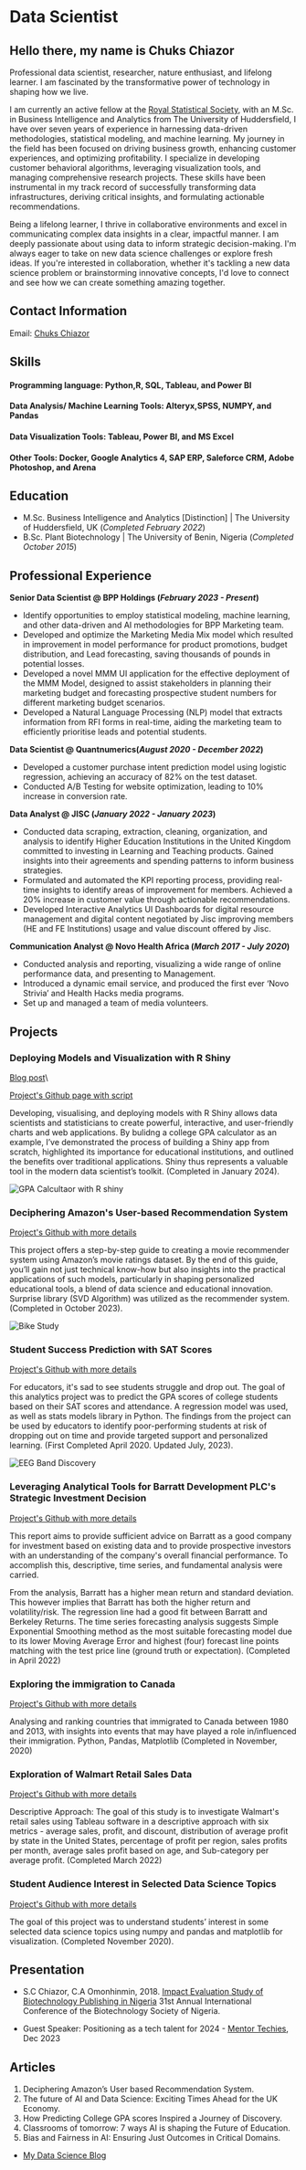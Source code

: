 # Data Scientist



## Hello there, my name is Chuks Chiazor 

Professional data scientist, researcher, nature enthusiast, and lifelong learner. 
I am fascinated by the transformative power of technology in shaping how we live.

I am currently an active fellow at the [Royal Statistical Society](https://rss.org.uk), with an M.Sc. in Business Intelligence and Analytics from The University of Huddersfield, I have over seven years of experience in harnessing data-driven methodologies, statistical modeling, and machine learning. My journey in the field has been focused on driving business growth, enhancing customer experiences, and optimizing profitability. I specialize in developing customer behavioral algorithms, leveraging visualization tools, and managing comprehensive research projects. These skills have been instrumental in my track record of successfully transforming data infrastructures, deriving critical insights, and formulating actionable recommendations.

Being a lifelong learner, I thrive in collaborative environments and excel in communicating complex data insights in a clear, impactful manner. 
I am deeply passionate about using data to inform strategic decision-making. I'm always eager to take on new data science challenges or explore fresh ideas. 
If you're interested in collaboration, whether it's tackling a new data science problem or brainstorming innovative concepts, 
I'd love to connect and see how we can create something amazing together.




## Contact Information

Email: [Chuks Chiazor](mailto:chiazor_chuks@rocketmail.com)


## Skills
#### Programming language: Python,R, SQL, Tableau, and Power BI
#### Data Analysis/ Machine Learning Tools: Alteryx,SPSS, NUMPY, and Pandas
#### Data Visualization Tools: Tableau, Power BI, and MS Excel
#### Other Tools: Docker, Google Analytics 4, SAP ERP, Saleforce CRM, Adobe Photoshop, and Arena 

## Education
- M.Sc. Business Intelligence and Analytics [Distinction] | The University of Huddersfield, UK (_Completed February 2022_)								       			 			        		
- B.Sc. Plant Biotechnology | The University of Benin, Nigeria (_Completed October 2015_)



## Professional Experience
**Senior Data Scientist @ BPP Holdings (_February 2023 - Present_)**
- Identify opportunities to employ statistical modeling, machine learning, and other data-driven and AI methodologies for BPP Marketing team.
- Developed and optimize the Marketing Media Mix model which resulted in improvement in model performance for product promotions, budget distribution, and Lead forecasting, saving thousands of pounds in potential losses.
- Developed a novel MMM UI application for the effective deployment of the MMM Model, designed to assist stakeholders in planning their marketing budget and forecasting prospective student numbers for different marketing budget scenarios.
-  Developed a Natural Language Processing (NLP) model that extracts information from RFI forms in real-time, aiding the marketing team to efficiently prioritise leads and potential students.
  
**Data Scientist @ Quantnumerics(_August 2020 - December 2022_)**
- Developed a customer purchase intent prediction model using logistic regression, achieving an accuracy of 82% on the test dataset.
- Conducted A/B Testing for website optimization, leading to 10% increase in conversion rate.

**Data Analyst @ JISC (_January 2022 - January 2023_)**
- Conducted data scraping, extraction, cleaning, organization, and analysis to identify Higher Education Institutions in the United Kingdom committed to investing in Learning and Teaching products. Gained insights into their agreements and spending patterns to inform business strategies.
- Formulated and automated the KPI reporting process, providing real-time insights to identify areas of improvement for members. Achieved a 20% increase in customer value through actionable recommendations.
- Developed Interactive Analytics UI Dashboards for digital resource management and digital content negotiated by Jisc improving members (HE and FE Institutions) usage and value discount offered by Jisc.
  
**Communication Analyst @ Novo Health Africa (_March 2017 - July 2020_)**
- Conducted analysis and reporting, visualizing a wide range of online performance data, and presenting to Management.
- Introduced a dynamic email service, and produced the first ever ‘Novo Strivia’ and Health Hacks media programs.
- Set up and managed a team of media volunteers.




## Projects


### Deploying Models and Visualization with R Shiny
[Blog post](https://medium.com/@msjntzkdt/unlocking-the-power-of-data-with-r-shiny-web-applications-for-model-deployment-and-visualisation-10fe0ff36281)\

[Project's Github page with script](https://github.com/chukschiazor/GPA-Calculator)

Developing, visualising, and deploying models with R Shiny allows data scientists and statisticians to create powerful, interactive, and user-friendly charts and web applications. By bulidng a college GPA calculator as an example, I’ve demonstrated the process of building a Shiny app from scratch, highlighted its importance for educational institutions, and outlined the benefits over traditional applications. Shiny thus represents a valuable tool in the modern data scientist’s toolkit. (Completed in January 2024).

 ![GPA Calcultaor with R shiny](/Pages/utils/shiny.png)



### Deciphering Amazon's User-based Recommendation System
[Project's Github with more details](https://github.com/chukschiazor/Deciphering-Amazon-Recommendation-System)

This project offers a step-by-step guide to creating a movie recommender system using Amazon’s movie ratings dataset. By the end of this guide, you’ll gain not just technical know-how but also insights into the practical applications of such models, particularly in shaping personalized educational tools, a blend of data science and educational innovation. Surprise library (SVD Algorithm) was utilized as the recommender system.
(Completed in October 2023).

 ![Bike Study](/Pages/utils/0.png)

 
### Student Success Prediction with SAT Scores
[Project's Github with more details](https://github.com/chukolate007/Predicting-GPA-Scores-of-College-Students)

For educators, it's sad to see students struggle and drop out. The goal of this analytics project was to predict the GPA scores of college students based on their SAT scores and attendance. A regression model was used, as well as stats models library in Python. The findings from the project can be used by educators to identify poor-performing students at risk of dropping out on time and provide targeted support and personalized learning.
(First Completed April 2020. Updated July, 2023).

![EEG Band Discovery](/Pages/utils/success.jpeg)

### Leveraging Analytical Tools for Barratt Development PLC's Strategic Investment Decision
[Project's Github with more details](https://github.com/chukolate007/Analytical-Report-of-Barratt-Development-PLC-)

This report aims to provide sufficient advice on Barratt as a good company for investment based on existing data and to provide prospective investors with an understanding of the company's overall financial performance. To accomplish this, descriptive, time series, and fundamental analysis were carried.

From the analysis, Barratt has a higher mean return and standard deviation. This however implies that Barratt has both the higher return and volatility/risk. The regression line had a good fit between Barratt and Berkeley Returns. The time series forecasting analysis suggests Simple Exponential Smoothing method as the most suitable forecasting model due to its lower Moving Average Error and highest (four) forecast line points matching with the test price line (ground truth or expectation).
(Completed in April 2022)


### Exploring the immigration to Canada
[Project's Github with more details](https://github.com/chukolate007/Visualizing-Datasets-from-immigrations-to-canada-fro-1980-to-2013)

Analysing and ranking countries that immigrated to Canada between 1980 and 2013, with insights into events that may have played a role in/influenced their immigration. Python, Pandas, Matplotlib (Completed in November, 2020)

### Exploration of Walmart Retail Sales Data

[Project's Github with more details](https://github.com/chukolate007/-EXPLORATION-OF-WALMART-RETAIL-SALES-DATA-A-DESCRIPTIVE-APPROACH)

Descriptive Approach: The goal of this study is to investigate Walmart's retail sales using Tableau software in a descriptive approach with six metrics - average sales, profit, and discount, distribution of average profit by state in the United States, percentage of profit per region, sales profits per month, average sales profit based on age, and Sub-category per average profit. (Completed March 2022)


### Student Audience Interest in Selected Data Science Topics

[Project's Github with more details](https://github.com/chukolate007/Visualizing-Selected-Data-Science)

The goal of this project was to understand students’ interest in some selected data science topics using numpy and pandas and matplotlib for visualization. (Completed November 2020).



## Presentation

- S.C Chiazor, C.A Omonhinmin, 2018. [Impact Evaluation Study of Biotechnology Publishing in Nigeria](https://scholar.google.com/citations?user=KLq2IvEAAAAJ&hl=en%20%20https://scholar.google.com/citations?view_op=view_citation&hl=en&user=KLq2IvEAAAAJ&cstart=20&pagesize=80&citation_for_view=KLq2IvEAAAAJ:Zph67rFs4hoC) 31st Annual International Conference of the Biotechnology Society of Nigeria.
  
- Guest Speaker: Positioning as a tech talent for 2024 - [Mentor Techies](https://mentor-techies.com), Dec 2023


## Articles
1. Deciphering Amazon’s User based Recommendation System. 
2. The future of AI and Data Science: Exciting Times Ahead for the UK Economy.
3. How Predicting College GPA scores Inspired a Journey of Discovery.
4. Classrooms of tomorrow: 7 ways AI is shaping the Future of Education.
5. Bias and Fairness in AI: Ensuring Just Outcomes in Critical Domains.

- [My Data Science Blog](https://medium.com/@msjntzkdt)


